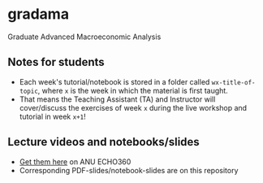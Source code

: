 # gradama
Graduate Advanced Macroeconomic Analysis

## Notes for students

* Each week's tutorial/notebook is stored in a folder called ``wx-title-of-topic``, where ``x`` is the week in which the material is first taught.
* That means the Teaching Assistant (TA) and Instructor will cover/discuss the exercises of week ``x`` during the live workshop and tutorial in week ``x+1``!

## Lecture videos and notebooks/slides

* [Get them here](https://echo360.net.au/section/86242cff-6026-4db9-a60c-d310057a68d8/home) on ANU ECHO360
* Corresponding PDF-slides/notebook-slides are on this repository
